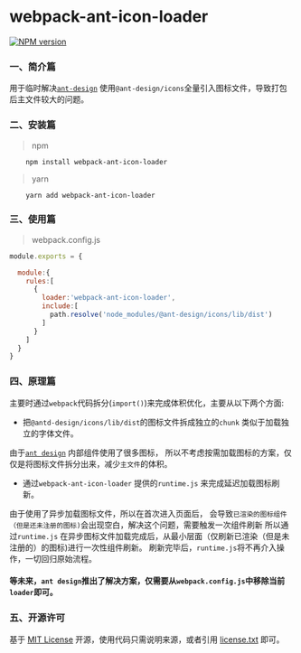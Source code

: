 ﻿# webpack-ant-icon-loader

[![NPM version][npm-image]][npm-url]


### 一、简介篇

用于临时解决[`ant-design`](https://ant-design.gitee.io/index-cn)
使用`@ant-design/icons`全量引入图标文件，导致打包后主文件较大的问题。


### 二、安装篇

> npm

```shell
    npm install webpack-ant-icon-loader
```

> yarn

```shell
    yarn add webpack-ant-icon-loader
```
     

### 三、使用篇

> webpack.config.js

```js
module.exports = {

  module:{
    rules:[
      {
        loader:'webpack-ant-icon-loader',
        include:[
          path.resolve('node_modules/@ant-design/icons/lib/dist')
        ]
      }
    ]
  }
}

```

### 四、原理篇

主要时通过`webpack`代码拆分(`import()`)来完成体积优化，主要从以下两个方面:

- 把`@antd-design/icons/lib/dist`的图标文件拆成独立的`chunk` 类似于加载独立的字体文件。

由于[`ant design`](https://ant-design.gitee.io/index-cn) 内部组件使用了很多图标，
所以不考虑按需加载图标的方案，仅仅是将图标文件拆分出来，减少`主文件`的体积。

- 通过`webpack-ant-icon-loader` 提供的`runtime.js` 来完成延迟加载图标刷新。

由于使用了异步加载图标文件，所以在首次进入页面后，
会导致`已渲染的图标组件（但是还未注册的图标)`会出现空白，解决这个问题，需要触发一次组件刷新
所以通过`runtime.js` 在异步图标文件加载完成后，从最小层面（仅刷新已渲染（但是未注册的）的图标)进行一次性组件刷新。
刷新完毕后，`runtime.js`将不再介入操作，一切回归原始流程。


#### 等未来，`ant design`推出了解决方案，仅需要从`webpack.config.js`中移除当前`loader`即可。


### 五、开源许可
基于 [MIT License](http://zh.wikipedia.org/wiki/MIT_License) 开源，使用代码只需说明来源，或者引用 [license.txt](https://github.com/sofish/typo.css/blob/master/license.txt) 即可。

[npm-url]: https://www.npmjs.com/package/webpack-ant-icon-loader
[npm-image]: https://img.shields.io/npm/v/webpack-ant-icon-loader.svg
